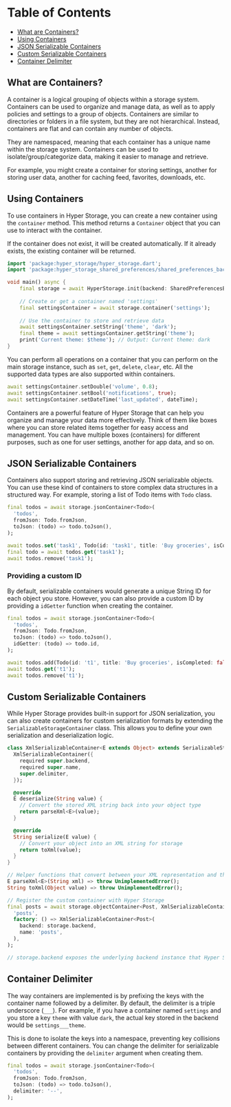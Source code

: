 # Table of Contents

- [What are Containers?](#what-are-containers)
- [Using Containers](#using-containers)
- [JSON Serializable Containers](#json-serializable-containers)
- [Custom Serializable Containers](#custom-serializable-containers)
- [Container Delimiter](#container-delimiter)

## What are Containers?

A container is a logical grouping of objects within a storage system. Containers can be used to organize and manage
data, as well as to apply policies and settings to a group of objects. Containers are similar to directories or folders
in a file system, but they are not hierarchical. Instead, containers are flat and can contain any number of objects.

They are namespaced, meaning that each container has a unique name within the storage system. Containers can be used to
isolate/group/categorize data, making it easier to manage and retrieve.

For example, you might create a container for storing settings, another for storing user data, another for caching
feed, favorites, downloads, etc.

## Using Containers

To use containers in Hyper Storage, you can create a new container using the `container` method. This method
returns a `Container` object that you can use to interact with the container.

If the container does not exist, it will be created automatically. If it already exists, the existing container will be
returned.

```dart
import 'package:hyper_storage/hyper_storage.dart';
import 'package:hyper_storage_shared_preferences/shared_preferences_backend.dart';

void main() async {
    final storage = await HyperStorage.init(backend: SharedPreferencesBackend());
    
    // Create or get a container named 'settings'
    final settingsContainer = await storage.container('settings');
    
    // Use the container to store and retrieve data
    await settingsContainer.setString('theme', 'dark');
    final theme = await settingsContainer.getString('theme');
    print('Current theme: $theme'); // Output: Current theme: dark
}
```

You can perform all operations on a container that you can perform on the main storage instance, such as `set`, `get`,
`delete`, `clear`, etc. All the supported data types are also supported within containers.

```dart
await settingsContainer.setDouble('volume', 0.8);
await settingsContainer.setBool('notifications', true);
await settingsContainer.setDateTime('last_updated', dateTime);
```

Containers are a powerful feature of Hyper Storage that can help you organize and manage your data more effectively.
Think of them like boxes where you can store related items together for easy access and management. You can have 
multiple boxes (containers) for different purposes, such as one for user settings, another for app data, and so on.

## JSON Serializable Containers

Containers also support storing and retrieving JSON serializable objects. You can use these kind of containers to
store complex data structures in a structured way. For example, storing a list of Todo items with `Todo` class.

```dart
final todos = await storage.jsonContainer<Todo>(
  'todos',
  fromJson: Todo.fromJson,
  toJson: (todo) => todo.toJson(),
);

await todos.set('task1', Todo(id: 'task1', title: 'Buy groceries', isCompleted: false));
final todo = await todos.get('task1');
await todos.remove('task1');
```

### Providing a custom ID

By default, serializable containers would generate a unique String ID for each object you store. However, you can
also provide a custom ID by providing a `idGetter` function when creating the container.

```dart
final todos = await storage.jsonContainer<Todo>(
  'todos',
  fromJson: Todo.fromJson,
  toJson: (todo) => todo.toJson(),
  idGetter: (todo) => todo.id,
);

await todos.add(Todo(id: 't1', title: 'Buy groceries', isCompleted: false));
await todos.get('t1');
await todos.remove('t1');
```

## Custom Serializable Containers

While Hyper Storage provides built-in support for JSON serialization, you can also create containers for custom
serialization formats by extending the `SerializableStorageContainer` class. This allows you to define your own serialization 
and deserialization logic.

```dart
class XmlSerializableContainer<E extends Object> extends SerializableStorageContainer<E> {
  XmlSerializableContainer({
    required super.backend,
    required super.name,
    super.delimiter,
  });

  @override
  E deserialize(String value) {
    // Convert the stored XML string back into your object type
    return parseXml<E>(value);
  }

  @override
  String serialize(E value) {
    // Convert your object into an XML string for storage
    return toXml(value);
  }
}

// Helper functions that convert between your XML representation and the Dart object.
E parseXml<E>(String xml) => throw UnimplementedError();
String toXml(Object value) => throw UnimplementedError();

// Register the custom container with Hyper Storage
final posts = await storage.objectContainer<Post, XmlSerializableContainer<Post>>(
  'posts',
  factory: () => XmlSerializableContainer<Post>(
    backend: storage.backend,
    name: 'posts',
  ),
);

// storage.backend exposes the underlying backend instance that Hyper Storage uses internally.
```

## Container Delimiter

The way containers are implemented is by prefixing the keys with the container name followed by a delimiter. 
By default, the delimiter is a triple underscore (`___`). For example, if you have a container named `settings` and you store a key
`theme` with value `dark`, the actual key stored in the backend would be `settings___theme`.

This is done to isolate the keys into a namespace, preventing key collisions between different containers. You can
change the delimiter for serializable containers by providing the `delimiter` argument when creating them.

```dart
final todos = await storage.jsonContainer<Todo>(
  'todos',
  fromJson: Todo.fromJson,
  toJson: (todo) => todo.toJson(),
  delimiter: '--',
);
```
